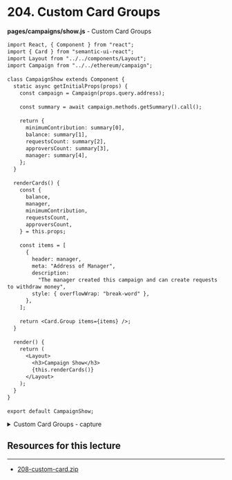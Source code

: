 # 204. Custom Card Groups

**pages/campaigns/show.js** - Custom Card Groups
```
import React, { Component } from "react";
import { Card } from "semantic-ui-react";
import Layout from "../../components/Layout";
import Campaign from "../../ethereum/campaign";

class CampaignShow extends Component {
  static async getInitialProps(props) {
    const campaign = Campaign(props.query.address);

    const summary = await campaign.methods.getSummary().call();

    return {
      minimumContribution: summary[0],
      balance: summary[1],
      requestsCount: summary[2],
      approversCount: summary[3],
      manager: summary[4],
    };
  }

  renderCards() {
    const {
      balance,
      manager,
      minimumContribution,
      requestsCount,
      approversCount,
    } = this.props;

    const items = [
      {
        header: manager,
        meta: "Address of Manager",
        description:
          "The manager created this campaign and can create requests to withdraw money",
        style: { overflowWrap: "break-word" },
      },
    ];

    return <Card.Group items={items} />;
  }

  render() {
    return (
      <Layout>
        <h3>Campaign Show</h3>
        {this.renderCards()}
      </Layout>
    );
  }
}

export default CampaignShow;
```

<details>
  <summary>Custom Card Groups - capture</summary>

![204.1_Custom-Card-Groups.png](../imgs/204.1_Custom-Card-Groups.png)
---
</details>

##  Resources for this lecture

---

-   [208-custom-card.zip](https://beatlesm.s3.us-west-1.amazonaws.com/ethereum-and-solidity-complete-developer-guide/208-custom-card.zip)